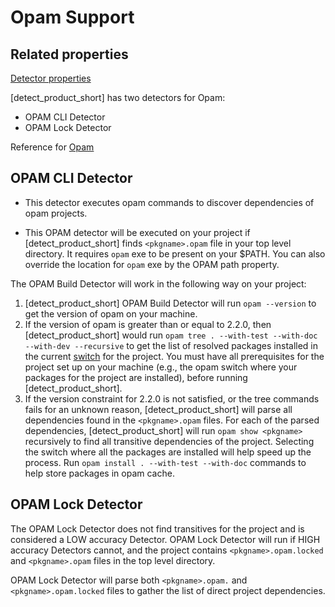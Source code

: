 # Opam Support

## Related properties

[Detector properties](../properties/detectors/opam.md)

[detect_product_short] has two detectors for Opam:

* OPAM CLI Detector
* OPAM Lock Detector

Reference for [Opam](https://opam.ocaml.org/)

## OPAM CLI Detector

* This detector executes opam commands to discover dependencies of opam projects.

* This OPAM detector will be executed on your project if [detect_product_short] finds `<pkgname>.opam` file in your top level directory. It requires `opam`
exe to be present on your $PATH. You can also override the location for `opam` exe by the OPAM path property.

The OPAM Build Detector will work in the following way on your project:

1. [detect_product_short] OPAM Build Detector will run `opam --version` to get the version of opam on your machine.
2. If the version of opam is greater than or equal to 2.2.0, then [detect_product_short] would run `opam tree . --with-test --with-doc --with-dev --recursive`
to get the list of resolved packages installed in the current [switch](https://ocaml.org/docs/opam-switch-introduction#opam-switch-introduction) for the project.
<note type="note">You must have all prerequisites for the project set up on your machine (e.g., the opam switch where your packages for the project are installed), before running [detect_product_short].</note>
3. If the version constraint for 2.2.0 is not satisfied, or the tree commands fails for an unknown reason, [detect_product_short] will parse all dependencies found in the `<pkgname>.opam` files.
   For each of the parsed dependencies, [detect_product_short]  will run `opam show <pkgname>` recursively to find all transitive dependencies of the project.
   <note type="tip">Selecting the switch where all the packages are installed will help speed up the process.
   Run `opam install . --with-test --with-doc` commands to help store packages in opam cache.</note>

## OPAM Lock Detector

The OPAM Lock Detector does not find transitives for the project and is considered a LOW accuracy Detector. OPAM Lock Detector will run if HIGH accuracy Detectors cannot, and the project contains `<pkgname>.opam.locked` and `<pkgname>.opam` files in the top level directory.

OPAM Lock Detector will parse both `<pkgname>.opam.` and `<pkgname>.opam.locked` files to gather the list of direct project dependencies.